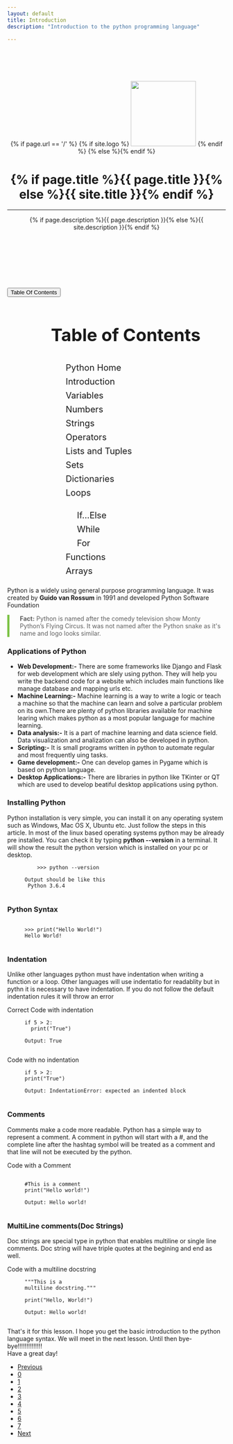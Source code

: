 ```yaml
---
layout: default
title: Introduction
description: "Introduction to the python programming language"

---
```


<!-- Page Header -->
<header class="intro-header" style="background-image: url('{{ site.baseurl }}/{% if page.header-img %}{{ page.header-img }}{% else %}{{ site.header-img }}{% endif %}')">
    <div class="container">
        <div class="row">
            <div class="col-lg-8 col-lg-offset-2 col-md-10 col-md-offset-1">
                <div class="site-heading" style="padding: 75px 0">
					{% if page.url == '/' %}
					{% if site.logo %}
					<img src= "{{ site.logo }}" style="height: 150px">
					{% endif %}	
					{% else %}{% endif %}	
                    <h1>{% if page.title %}{{ page.title }}{% else %}{{ site.title }}{% endif %}</h1>
                    <hr class="small">
                    <span class="subheading">{% if page.description %}{{ page.description }}{% else %}{{ site.description }}{% endif %}</span>
                </div>
            </div>
        </div>
    </div>
</header>

<div class="container">
	<div class="row">
		<div class="col-lg-8 col-lg-offset-2 col-md-10 col-md-offset-1">
			<button type="button" class="btn btn-outline-primary" data-toggle="collapse" data-target="#toc">Table Of Contents</button>
  <div id="toc" class="collapse" align="left" style="margin-left: 20%; line-height: 1.6; font-size: 20px;">
      <h1>Table of Contents</h1>
	<ol class="list-group list-group-flush">
		<a href="/projects/project1"><li class="list-group-item">Python Home</li></a>
		<a href="/pages/introduction2/"><li class="list-group-item active">Introduction</li></a>
		<a href="/pages/variables/"><li class="list-group-item">Variables</li></a>
		<a href="/pages/numbers/"><li class="list-group-item">Numbers</li></a>
		<a href="/pages/strings4/"><li class="list-group-item">Strings</li></a>
		<a href="#"><li class="list-group-item">Operators</li></a>
		<a href="#"><li class="list-group-item">Lists and Tuples</li></a>
		<a href="#"><li class="list-group-item">Sets</li></a>
		<a href="#"><li class="list-group-item">Dictionaries</li></a>
		<a href="#"><li class="list-group-item">Loops</li></a>
		<ul>
			<a href="#"><li class="list-group-item">If...Else</li></a>
			<a href="#"><li class="list-group-item">While</li></a>
			<a href="#"><li class="list-group-item">For</li></a>
		</ul>
		<a href="#"><li class="list-group-item">Functions</li></a>
		<a href="#"><li class="list-group-item">Arrays</li></a>
	</ol>
      </div>



<div class="maincontent">
      <p>Python is a widely using general purpose programming language. It was created by <b>Guido van Rossum</b> in 1991 and developed Python Software Foundation</p>
      <blockquote style="border-left: 5px solid #7dc246; margin: 10px 0;padding-left: 1.5rem; display: block;">
      	<p>
      		<strong>Fact:</strong>
      		Python is named after the comedy television show Monty Python’s Flying Circus. It was not named after the Python snake as it's name and logo looks similar.
      	</p>
      </blockquote>
      <h3>Applications of Python</h3>
      <ul>
      	<li><b>Web Development:-</b> There are some frameworks like Django and Flask for web development which are slely using python. They will help you write the backend code for a website which includes main functions like manage database and mapping urls etc.</li>

<li><b>Machine Learning:-</b> Machine learning is a way to write a logic or teach a machine so that the machine can learn and solve a particular problem on its own.There are plenty of python libraries available for machine learing which makes python as a most popular language for machine learning.</li>
      	<li><b>Data analysis:-</b> It is a part of machine learning and data science field. Data visualization and analization can also be developed in python.</li>
      	<li><b>Scripting:-</b> It is small programs written in python to automate regular and most frequently uing tasks.</li>
      	<li><b>Game development:-</b> One can develop games in Pygame which is based on python language.</li>
      	<li><b>Desktop Applications:-</b> There are libraries in python like TKinter or QT which are used to develop beatiful desktop applications using python.</li>
      </ul>
      <h3>Installing Python</h3>
      <p>Python installation is very simple, you can install it on any operating system such as Windows, Mac OS X, Ubuntu etc. Just follow the steps in this article<a href="https://realpython.com/installing-python/"></a>. In most of the linux based operating systems python may be already pre installed. You can check it by typing <b>python --version</b> in a terminal. It will show the result the python version which is installed on your pc or desktop.</p>
      <figure class="highlight"><pre><code class="language-python" data-lang="python">    <span class="kn">>>> python --version</span>
      <br /><span>Output should be like this</span>
<span class="kn"> Python 3.6.4</span>
    </code></pre></figure>
    <h3>Python Syntax</h3>
    <p>
	<figure class="highlight"><pre><code class="language-python" data-lang="python">    
<span class="kn">>>> print("Hello World!")</span>
<span class="kn">Hello World!</span>
    </code></pre></figure>
   </p>
   <h3>Indentation</h3>
   <p>Unlike other languages python must have indentation when writing a function or a loop. Other languages will use indentatio for readablity but in pythn it is necessary to have indentation. If you do not follow the default indentation rules it will throw an error</p>
   Correct Code with indentation
   <figure class="highlight"><pre><code class="language-python" data-lang="python">if 5 > 2:
&nbsp;&nbsp;print("True")<br />
<span class="kn">Output: True</span>
    </code></pre></figure>
    
  Code with no indentation
   <figure class="highlight"><pre><code class="language-python" data-lang="python">if 5 > 2:
print("True")<br />
<span class="kn">Output: IndentationError: expected an indented block</span>
    </code></pre></figure>
    
   <h3>Comments</h3>
   <p>Comments make a code more readable. Python has a simple way to represent a comment. A comment in python will start with a #, and the complete line after the hashtag symbol will be treated as a comment and that line will not be executed by the python.</p>
   Code with a Comment
   <figure class="highlight"><pre><code class="language-python" data-lang="python">
#This is a comment 
print("Hello world!")<br />
<span class="kn">Output: Hello world!</span>
    </code></pre></figure>
    
   <h3>MultiLine comments(Doc Strings)</h3>
   <p>Doc strings are special type in python that enables multiline or single line comments. Doc string will have triple quotes at the begining and end as well.</p>
   Code with a multiline docstring
   <figure class="highlight"><pre><code class="language-python" data-lang="python">"""This is a 
multiline docstring."""<br/>
print("Hello, World!")<br />
<span class="kn">Output: Hello world!</span>
    </code></pre></figure>
    <p>That's it for this lesson. I hope you get the basic introduction to the python language syntax. We will meet in the next lesson. Until then bye-bye!!!!!!!!!!!!!! <br/> Have a great day!</p>
  
  <ul class="pagination justify-content-center">
  <li class="page-item"><a class="page-link" href="/projects/project1">Previous</a></li>
  <li class="page-item "><a class="page-link" href="/projects/project1">0</a></li>
  <li class="page-item active"><a class="page-link" href="/pages/introduction2/">1</a></li>
  <li class="page-item"><a class="page-link" href="/pages/variables/">2</a></li>
  <li class="page-item"><a class="page-link" href="/pages/numbers/">3</a></li>
  <li class="page-item"><a class="page-link" href="/pages/strings4/">4</a></li>
  <li class="page-item"><a class="page-link" href="#">5</a></li>
  <li class="page-item"><a class="page-link" href="#">6</a></li>
  <li class="page-item"><a class="page-link" href="#">7</a></li>
  <li class="page-item"><a class="page-link" href="/pages/variables/">Next</a></li>
  </ul>
</div>
  
</div>
	</div>
</div>









